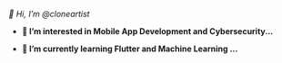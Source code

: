 
_👋 Hi, I’m @cloneartist_

* **👀 I’m interested in Mobile App Development and Cybersecurity...**

* __🌱 I’m currently learning Flutter and Machine Learning ...__




